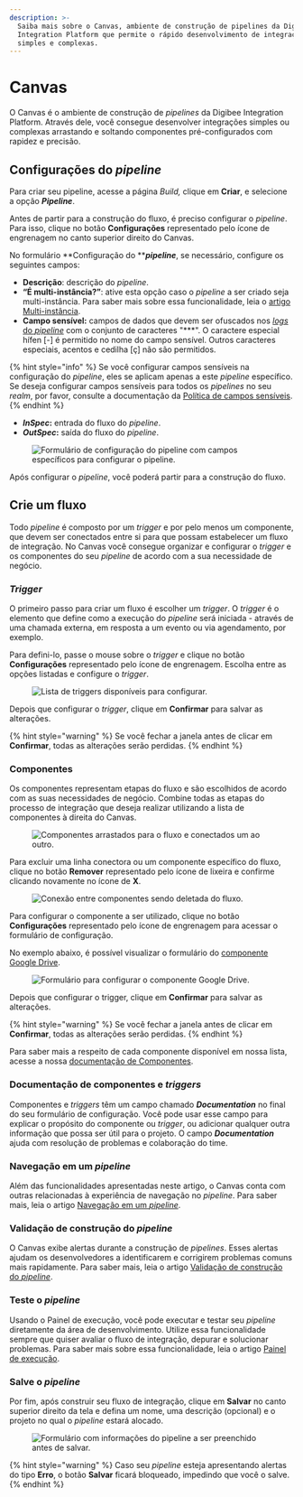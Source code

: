 ```yaml
---
description: >-
  Saiba mais sobre o Canvas, ambiente de construção de pipelines da Digibee
  Integration Platform que permite o rápido desenvolvimento de integrações
  simples e complexas.
---
```


# Canvas

O Canvas é o ambiente de construção de _pipelines_ da Digibee Integration Platform. Através dele, você consegue desenvolver integrações simples ou complexas arrastando e soltando componentes pré-configurados com rapidez e precisão.

## Configurações do _pipeline_

Para criar seu pipeline, acesse a página _Build,_ clique em **Criar**, e selecione a opção _**Pipeline**_.

Antes de partir para a construção do fluxo, é preciso configurar o _pipeline_. Para isso, clique no botão **Configurações** representado pelo ícone de engrenagem no canto superior direito do Canvas.

No formulário **Configuração do **_**pipeline**_, se necessário, configure os seguintes campos:

* **Descrição**: descrição do _pipeline_.
* **“É multi-instância?”**: ative esta opção caso o _pipeline_ a ser criado seja multi-instância. Para saber mais sobre essa funcionalidade, leia o [artigo Multi-instância](https://docs.digibee.com/documentation/v/pt-br/configurations/multi-instancia).
* **Campo sensível:** campos de dados que devem ser ofuscados nos [_logs_ do _pipeline_](../../monitor/pipeline-logs.md) com o conjunto de caracteres "\*\*\*". O caractere especial hífen \[-] é permitido no nome do campo sensível. Outros caracteres especiais, acentos e cedilha \[ç] não são permitidos.&#x20;

{% hint style="info" %}
Se você configurar campos sensíveis na configuração do _pipeline_, eles se aplicam apenas a este _pipeline_ específico. Se deseja configurar campos sensíveis para todos os _pipelines_ no seu _realm_, por favor, consulte a documentação da [Política de campos sensíveis](../../governance/policies/sensitive-fields.md).
{% endhint %}

* _**InSpec**_**:** entrada do fluxo do _pipeline_.
* _**OutSpec**_**:** saída do fluxo do _pipeline_.

<figure><img src="../../.gitbook/assets/01 - Pipeline Configuracao.jpeg" alt="Formulário de configuração do pipeline com campos específicos para configurar o pipeline. "><figcaption></figcaption></figure>

Após configurar o _pipeline_, você poderá partir para a construção do fluxo.

## Crie um fluxo

Todo _pipeline_ é composto por um _trigger_ e por pelo menos um componente, que devem ser conectados entre si para que possam estabelecer um fluxo de integração. No Canvas você consegue organizar e configurar o _trigger_ e os componentes do seu _pipeline_ de acordo com a sua necessidade de negócio.

### _Trigger_ <a href="#h_d80b42e462" id="h_d80b42e462"></a>

O primeiro passo para criar um fluxo é escolher um _trigger_. O _trigger_ é o elemento que define como a execução do _pipeline_ será iniciada - através de uma chamada externa, em resposta a um evento ou via agendamento, por exemplo.&#x20;

Para defini-lo, passe o mouse sobre o _trigger_ e clique no botão **Configurações** representado pelo ícone de engrenagem. Escolha entre as opções listadas e configure o _trigger_.

<figure><img src="../../.gitbook/assets/02 - Trigger port.gif" alt="Lista de triggers disponíveis para configurar. "><figcaption></figcaption></figure>

Depois que configurar o _trigger_, clique em **Confirmar** para salvar as alterações.

{% hint style="warning" %}
Se você fechar a janela antes de clicar em **Confirmar**, todas as alterações serão perdidas.
{% endhint %}

### Componentes <a href="#h_eadc6e7b3f" id="h_eadc6e7b3f"></a>

Os componentes representam etapas do fluxo e são escolhidos de acordo com as suas necessidades de negócio. Combine todas as etapas do processo de integração que deseja realizar utilizando a lista de componentes à direita do Canvas.

<figure><img src="../../.gitbook/assets/03 - Componentes.gif" alt=" Componentes arrastados para o fluxo e conectados um ao outro."><figcaption></figcaption></figure>

Para excluir uma linha conectora ou um componente específico do fluxo, clique no botão **Remover** representado pelo ícone de lixeira e confirme clicando novamente no ícone de **X**.

<figure><img src="../../.gitbook/assets/04 -.gif" alt="Conexão entre componentes sendo deletada do fluxo. "><figcaption></figcaption></figure>

Para configurar o componente a ser utilizado, clique no botão **Configurações** representado pelo ícone de engrenagem para acessar o formulário de configuração.

No exemplo abaixo, é possível visualizar o formulário do [componente Google Drive](../../components/file-storage/google-drive.md).

<figure><img src="../../.gitbook/assets/05 - Google drive port.gif" alt="Formulário para configurar o componente Google Drive."><figcaption></figcaption></figure>

​Depois que configurar o trigger, clique em **Confirmar** para salvar as alterações.

{% hint style="warning" %}
Se você fechar a janela antes de clicar em **Confirmar**, todas as alterações serão perdidas.
{% endhint %}

Para saber mais a respeito de cada componente disponível em nossa lista, acesse a nossa [documentação de Componentes](https://docs.digibee.com/documentation/v/pt-br/components/).

### Documentação de componentes e _triggers_

Componentes e _triggers_ têm um campo chamado _**Documentation**_ no final do seu formulário de configuração. Você pode usar esse campo para explicar o propósito do componente ou _trigger_, ou adicionar qualquer outra informação que possa ser útil para o projeto. O campo _**Documentation**_ ajuda com resolução de problemas e colaboração do time.

### Navegação em um _pipeline_ <a href="#h_497047ccf4" id="h_497047ccf4"></a>

Além das funcionalidades apresentadas neste artigo, o Canvas conta com outras relacionadas à experiência de navegação no _pipeline_. Para saber mais, leia o artigo [Navegação em um _pipeline_](https://docs.digibee.com/documentation/v/pt-br/build/pipelines/navegacao-em-um-pipeline-beta-restrito).

### Validação de construção do _pipeline_ <a href="#h_3e6ea3319e" id="h_3e6ea3319e"></a>

O Canvas exibe alertas durante a construção de _pipelines_. Esses alertas ajudam os desenvolvedores a identificarem e corrigirem problemas comuns mais rapidamente. Para saber mais, leia o artigo [Validação de construção do _pipeline_](https://docs.digibee.com/documentation/v/pt-br/build/pipelines/validacao-de-construcao-do-pipeline).

### Teste o _pipeline_ <a href="#h_e277eac4b9" id="h_e277eac4b9"></a>

Usando o Painel de execução, você pode executar e testar seu _pipeline_ diretamente da área de desenvolvimento. Utilize essa funcionalidade sempre que quiser avaliar o fluxo de integração, depurar e solucionar problemas. Para saber mais sobre essa funcionalidade, leia o artigo [Painel de execução](https://docs.digibee.com/documentation/v/pt-br/build/new-canvas-beta-restricted/execution-panel).

### Salve o _pipeline_ <a href="#h_3b2d142001" id="h_3b2d142001"></a>

Por fim, após construir seu fluxo de integração, clique em **Salvar** no canto superior direito da tela e defina um nome, uma descrição (opcional) e o projeto no qual o _pipeline_ estará alocado.

<figure><img src="../../.gitbook/assets/06 - Salvar - crop.gif" alt="Formulário com informações do pipeline a ser preenchido antes de salvar. "><figcaption></figcaption></figure>

{% hint style="warning" %}
Caso seu _pipeline_ esteja apresentando alertas do tipo **Erro**, o botão **Salvar** ficará bloqueado, impedindo que você o salve.
{% endhint %}
